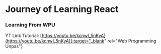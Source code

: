 # Journey of Learning React

### Learning From WPU
YT Link Tutorial: [https://youtu.be/kcnwI_5nKyA](https://youtu.be/kcnwI_5nKyA){:target="_blank" rel="Web Programming Unpas"}